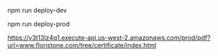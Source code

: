 

npm run deploy-dev



npm run deploy-prod



https://y3t13lz4q1.execute-api.us-west-2.amazonaws.com/prod/pdf?url=www.floristone.com/tree/certificate/index.html
